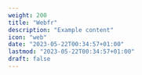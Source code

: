 ```yaml
---
weight: 200
title: "Webfr"
description: "Example content"
icon: "web"
date: "2023-05-22T00:34:57+01:00"
lastmod: "2023-05-22T00:34:57+01:00"
draft: false
---
```

